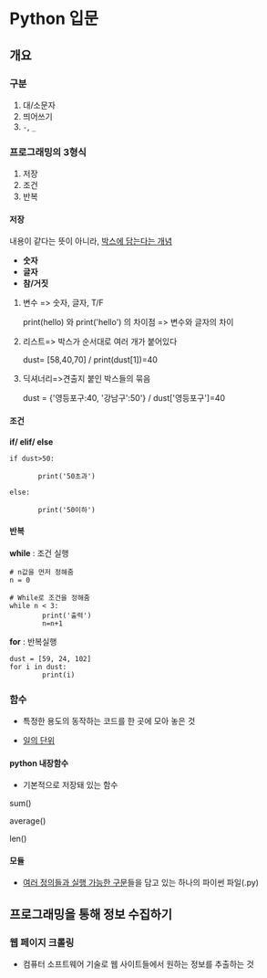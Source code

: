 # Python 입문



## 개요

### 구분

1. 대/소문자
2. 띄어쓰기
3. `-`, `_`



### 프로그래밍의 3형식

1. 저장
2. 조건
3. 반복

#### 저장

내용이 같다는 뜻이 아니라, <u>박스에 담는다는 개념</u>

* **숫자**
* **글자**
* **참/거짓**

1) 변수 => 숫자, 글자, T/F

   print(hello) 와 print('hello') 의 차이점 => 변수와 글자의 차이

2) 리스트=> 박스가 순서대로 여러 개가 붙어있다

   dust= [58,40,70] / print(dust[1])=40

3) 딕셔너리=>견출지 붙인 박스들의 묶음

   dust = {'영등포구:40, '강남구':50'} / dust['영등포구']=40



#### 조건

**if/ elif/ else**

```
if dust>50: 

​		print('50초과')

else:

​		print('50이하')
```



#### 반복

**while** : 조건 실행

```
# n값을 먼저 정해줌
n = 0

# While로 조건을 정해줌
while n < 3:
		print('출력')
		n=n+1
```

**for** : 반복실행

```
dust = [59, 24, 102]
for i in dust:
		print(i)
```



### 함수

- 특정한 용도의 동작하는 코드를 한 곳에 모아 놓은 것 

- <u>일의 단위</u>



#### python 내장함수

- 기본적으로 저장돼 있는 함수 

sum()

average()

len()



#### 모듈

- <u>여러 정의들과 실행 가능한 구문</u>들을 담고 있는 하나의 파이썬 파일(.py)





## 프로그래밍을 통해 정보 수집하기

### 웹 페이지 크롤링

- 컴퓨터 소프트웨어 기술로 웹 사이트들에서 원하는 정보를 추출하는 것

